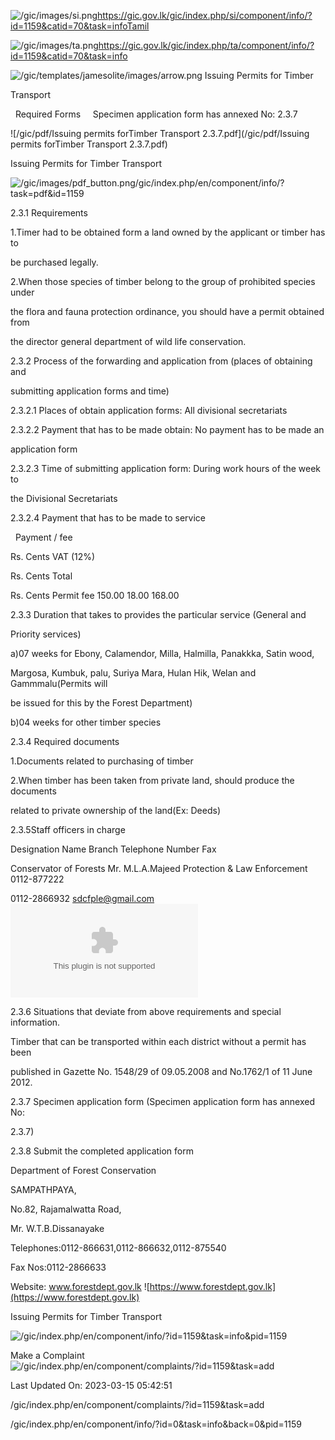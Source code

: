 <!-- Source: https://gic.gov.lk/gic/index.php/en/component/info/?id=1159&catid=70&task=info -->

![/gic/images/si.png](/gic/images/si.png)https://gic.gov.lk/gic/index.php/si/component/info/?id=1159&catid=70&task=infoTamil

![/gic/images/ta.png](/gic/images/ta.png)https://gic.gov.lk/gic/index.php/ta/component/info/?id=1159&catid=70&task=info

![/gic/templates/jamesolite/images/arrow.png](/gic/templates/jamesolite/images/arrow.png) Issuing Permits for Timber

Transport

  Required Forms     Specimen application form has annexed No: 2.3.7

![/gic/pdf/Issuing permits forTimber Transport 2.3.7.pdf](/gic/pdf/Issuing permits forTimber Transport 2.3.7.pdf)

Issuing Permits for Timber Transport

![/gic/images/pdf_button.png](/gic/images/pdf_button.png)/gic/index.php/en/component/info/?task=pdf&id=1159

2.3.1 Requirements

1.Timer had to be obtained form a land owned by the applicant or timber has to

be purchased legally.

2.When those species of timber belong to the group of prohibited species under

the flora and fauna protection ordinance, you should have a permit obtained from

the director general department of wild life conservation.

2.3.2 Process of the forwarding and application from (places of obtaining and

submitting application forms and time)

2.3.2.1 Places of obtain application forms: All divisional secretariats

2.3.2.2 Payment that has to be made obtain: No payment has to be made an

application form

2.3.2.3 Time of submitting application form: During work hours of the week to

the Divisional Secretariats

2.3.2.4 Payment that has to be made to service

  Payment / fee

Rs. Cents VAT (12%)

Rs. Cents Total

Rs. Cents Permit fee 150.00 18.00 168.00

2.3.3 Duration that takes to provides the particular service (General and

Priority services)

a)07 weeks for Ebony, Calamendor, Milla, Halmilla, Panakkka, Satin wood,

Margosa, Kumbuk, palu, Suriya Mara, Hulan Hik, Welan and Gammmalu(Permits will

be issued for this by the Forest Department)

b)04 weeks for other timber species

2.3.4 Required documents

1.Documents related to purchasing of timber

2.When timber has been taken from private land, should produce the documents

related to private ownership of the land(Ex: Deeds)

2.3.5Staff officers in charge

Designation Name Branch Telephone Number Fax

Conservator of Forests Mr. M.L.A.Majeed Protection & Law Enforcement 0112-877222

0112-2866932 sdcfple@gmail.com ![sdcfple@yahoo.com](sdcfple@yahoo.com)

2.3.6 Situations that deviate from above requirements and special information.

Timber that can be transported within each district without a permit has been

published in Gazette No. 1548/29 of 09.05.2008 and No.1762/1 of 11 June 2012.

2.3.7 Specimen application form (Specimen application form has annexed No:

2.3.7)

2.3.8 Submit the completed application form

Department of Forest Conservation

SAMPATHPAYA,

No.82, Rajamalwatta Road,

Mr. W.T.B.Dissanayake

Telephones:0112-866631,0112-866632,0112-875540

Fax Nos:0112-2866633

Website: www.forestdept.gov.lk ![https://www.forestdept.gov.lk](https://www.forestdept.gov.lk)

Issuing Permits for Timber Transport

![/gic/index.php/en/component/info/?id=1159&task=info&pid=1159](/gic/index.php/en/component/info/?id=1159&task=info&pid=1159)

Make a Complaint ![/gic/index.php/en/component/complaints/?id=1159&task=add](/gic/index.php/en/component/complaints/?id=1159&task=add)

Last Updated On: 2023-03-15 05:42:51

/gic/index.php/en/component/complaints/?id=1159&task=add

/gic/index.php/en/component/info/?id=0&task=info&back=0&pid=1159